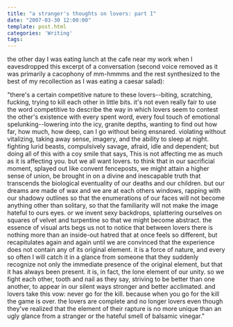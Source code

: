 ```yaml
---
title: "a stranger's thoughts on lovers: part I"
date: "2007-03-30 12:00:00"
template: post.html
categories: 'Writing'
tags: 
---
```


the other day I was eating lunch at the cafe near my work when I eavesdropped this excerpt of a conversation (second voice removed as it was primarily a cacophony of mm-hmmms and the rest synthesized to the best of my recollection as I was eating a caesar salad): 

"there's a certain competitive nature to these lovers--­biting, scratching, fucking, trying to kill each other in little bits. it's not even really fair to use the word competitive to describe the way in which lovers seem to contest the other's existence with every spent word, every foul touch of emotional spelunking--­lowering into the icy, granite depths, wanting to find out how far, how much, how deep, can I go without being ensnared. violating without vitalizing, taking away sense, imagery, and the ability to sleep at night. fighting lurid beasts, compulsively savage, afraid, idle and dependent; but doing all of this with a coy smile that says, This is not affecting me as much as it is affecting you. but we all want lovers. to think that in our sacrificial moment, splayed out like convent fenceposts, we might attain a higher sense of union, be brought in on a divine and inescapable truth that transcends the biological eventuality of our deaths and our children. but our dreams are made of wax and we are at each others windows, rapping with our shadowy outlines so that the enumerations of our faces will not become anything other than solitary, so that the familiarity will not make the image hateful to ours eyes. or we invent sexy backdrops, splattering ourselves on squares of velvet and turpentine so that we might become abstract. the essence of visual arts begs us not to notice that between lovers there is nothing more than an inside-out hatred that at once feels so different, but recapitulates again and again until we are convinced that the experience does not contain any of its original element. it is a force of nature, and every so often I will catch it in a glance from someone that they suddenly recognize not only the immediate presence of the original element, but that it has always been present. it is, in fact, the lone element of our unity. so we fight each other, tooth and nail as they say, striving to be better than one another, to appear in our silent ways stronger and better acclimated. and lovers take this vow: never go for the kill. because when you go for the kill the game is over. the lovers are complete and no longer lovers even though they've realized that the element of their rapture is no more unique than an ugly glance from a stranger or the hateful smell of balsamic vinegar." 
